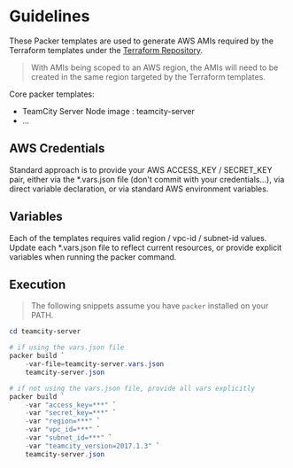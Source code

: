 # Guidelines

These Packer templates are used to generate AWS AMIs required by the Terraform templates under the [Terraform Repository](https://github.com/CloudPartners/terraform).

> With AMIs being scoped to an AWS region, the AMIs will need to be created in the same region targeted by the Terraform templates.

Core packer templates:

- TeamCity Server Node image : teamcity-server
- ...

## AWS Credentials

Standard approach is to provide your AWS ACCESS_KEY / SECRET_KEY pair, either via the *.vars.json file (don't commit with your credentials...), via direct variable declaration, or via standard AWS environment variables.

## Variables

Each of the templates requires valid region / vpc-id / subnet-id values.  Update each *.vars.json file to reflect current resources, or provide explicit variables when running the packer command.

## Execution

> The following snippets assume you have `packer` installed on your PATH.

```powershell
cd teamcity-server

# if using the vars.json file
packer build `
    -var-file=teamcity-server.vars.json     
    teamcity-server.json

# if not using the vars.json file, provide all vars explicitly
packer build `
    -var "access_key=***" `
    -var "secret_key=***" `
    -var "region=***" `
    -var "vpc_id=***" `
    -var "subnet_id=***" `
    -var "teamcity_version=2017.1.3" `
    teamcity-server.json
```
